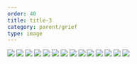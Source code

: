 ```yaml
---
order: 40
title: title-3
category: parent/grief
type: image
---
```


![](../../static/images/grief-t-1.webp)
![](../../static/images/grief-t-2.webp)
![](../../static/images/grief-t-3.webp)
![](../../static/images/grief-t-4.webp)
![](../../static/images/grief-t-5.webp)
![](../../static/images/grief-t-6.webp)
![](../../static/images/grief-t-7.webp)
![](../../static/images/grief-t-8.webp)
![](../../static/images/grief-t-9.webp)
![](../../static/images/grief-t-10.webp)
![](../../static/images/grief-t-11.webp)
![](../../static/images/grief-t-12.webp)
![](../../static/images/grief-t-13.webp)
![](../../static/images/grief-t-14.webp)
